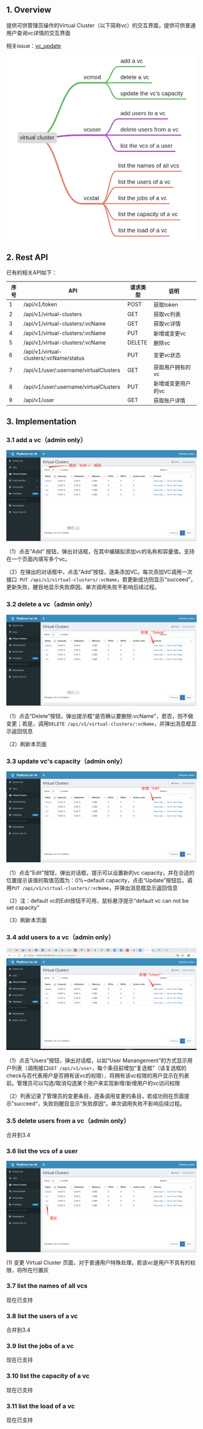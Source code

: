 ## 1. Overview

提供可供管理员操作的Virtual Cluster（以下简称vc）的交互界面，提供可供普通用户查询vc详情的交互界面

相关issue：[vc_update](https://github.com/Microsoft/pai/issues/1754)

![代码结构](./vc_management.png)



## 2. Rest API

已有的相关API如下：

| 序号 | API                                     | 请求类型 | 说明               |
| ---- | --------------------------------------- | -------- | ------------------ |
| 1    | /api/v1/token                           | POST     | 获取token          |
| 2    | /api/v1/virtual-clusters                | GET      | 获取vc列表         |
| 3    | /api/v1/virtual-clusters/:vcName        | GET      | 获取vc详情         |
| 4    | /api/v1/virtual-clusters/:vcName        | PUT      | 新增或变更vc       |
| 5    | /api/v1/virtual-clusters/:vcName        | DELETE   | 删除vc             |
| 6    | /api/v1/virtual-clusters/:vcName/status | PUT      | 变更vc状态         |
| 7    | /api/v1/user/:username/virtualClusters  | GET      | 获取用户拥有的vc   |
| 8    | /api/v1/user/:username/virtualClusters  | PUT      | 新增或变更用户的vc |
| 9    | /api/v1/user                            | GET      | 获取账户详情       |



## 3. Implementation

### 3.1 add a vc（admin only）

![1545896193476](./add_vc.png)

（1）点击“Add“ 按钮，弹出对话框，在其中编辑拟添加vc的名称和容量值。支持在一个页面内填写多个vc。

（2）在弹出的对话框中，点击“Add”按钮，逐条添加VC。每次添加VC调用一次接口` PUT /api/v1/virtual-clusters/:vcName`，若更新成功则显示“succeed”，更新失败，醒目地显示失败原因。单次调用失败不影响后续过程。

### 3.2 delete a vc（admin only）

![1545897742293](./delete_vc.png)

（1）点击“Delete”按钮，弹出提示框“是否确认要删除:vcName"，若否，则不做变更；若是，调用`DELETE /api/v1/virtual-clusters/:vcName`，并弹出消息框显示返回信息

（2）刷新本页面

### 3.3 update vc's capacity（admin only）

![1545898138920](./update_vc.png)

（1）点击"Edit"按钮，弹出对话框，提示可以设置新的vc capacity，并在合适的位置提示该值的取值范围为：0%~default capacity，点击“Update”按钮后，调用`PUT /api/v1/virtual-clusters/:vcName`，并弹出消息框显示返回信息

（2）注：default vc的Edit按钮不可用，鼠标悬浮提示“default vc can not be set capacity”

（3）刷新本页面

### 3.4 add users to a vc（admin only）

![1545900035211](./add_users_to_vc.png)

（1）点击“Users”按钮，弹出对话框，以如“User Manangement”的方式显示用户列表（调用接口`GET /api/v1/user`，每个条目前增加“复选框”（该复选框的check与否代表用户是否拥有该vc的权限），将拥有该vc权限的用户显示在列表前。管理员可以勾选/取消勾选某个用户来实现新增/新增用户的vc访问权限

（2）列表记录了管理员的变更条目，逐条调用变更的条目，若成功则在页面提示”succeed“，失败则醒目显示”失败原因“。单次调用失败不影响后续过程。

### 3.5 delete users from a vc（admin only）

合并到3.4

### 3.6 list the vcs of a user

![1545903801627](./list_vc.png)

(1) 变更 Virtual Cluster 页面，对于普通用户特殊处理，若该vc是用户不具有的权限，将所在行置灰

### 3.7 list the names of all vcs

现在已支持

### 3.8 list the users of a vc

合并到3.4

### 3.9 list the jobs of a vc

现在已支持

### 3.10 list the capacity of a vc

现在已支持

### 3.11 list the load of a vc

现在已支持



